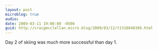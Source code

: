 ```yaml
---
layout: post
microblog: true
audio: 
date: 2009-03-11 19:00:00 -0500
guid: http://craigmcclellan.micro.blog/2009/03/12/t1318840389.html
---
```

Day 2 of skiing was much more successful than day 1.
